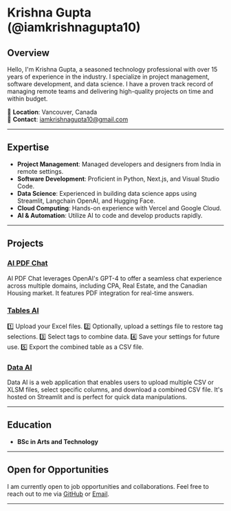 # Krishna Gupta (@iamkrishnagupta10)

## Overview

Hello, I'm Krishna Gupta, a seasoned technology professional with over 15 years of experience in the industry. I specialize in project management, software development, and data science. I have a proven track record of managing remote teams and delivering high-quality projects on time and within budget.

📍 **Location**: Vancouver, Canada  
📧 **Contact**: [iamkrishnagupta10@gmail.com](mailto:iamkrishnagupta10@gmail.com)

---

## Expertise

- **Project Management**: Managed developers and designers from India in remote settings.
- **Software Development**: Proficient in Python, Next.js, and Visual Studio Code.
- **Data Science**: Experienced in building data science apps using Streamlit, Langchain OpenAI, and Hugging Face.
- **Cloud Computing**: Hands-on experience with Vercel and Google Cloud.
- **AI & Automation**: Utilize AI to code and develop products rapidly.

---

## Projects

### [AI PDF Chat](https://github.com/iamkrishnagupta10/aipdf-chat)
AI PDF Chat leverages OpenAI's GPT-4 to offer a seamless chat experience across multiple domains, including CPA, Real Estate, and the Canadian Housing market. It features PDF integration for real-time answers.

### [Tables AI](https://tablesai.streamlit.app/)
1️⃣ Upload your Excel files. 2️⃣ Optionally, upload a settings file to restore tag selections. 3️⃣ Select tags to combine data. 4️⃣ Save your settings for future use. 5️⃣ Export the combined table as a CSV file.

### [Data AI](https://github.com/iamkrishnagupta10/Data-ai)
Data AI is a web application that enables users to upload multiple CSV or XLSM files, select specific columns, and download a combined CSV file. It's hosted on Streamlit and is perfect for quick data manipulations.

---

## Education

- **BSc in Arts and Technology**

---

## Open for Opportunities

I am currently open to job opportunities and collaborations. Feel free to reach out to me via [GitHub](https://github.com/iamkrishnagupta10) or [Email](mailto:iamkrishnagupta10@gmail.com).

---
